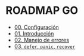 # ROADMAP GO

- [00. Configuración](path/00-setup/README.md)
- [01. Introducción](path/01-introduction/README.md)
- [02. Manejo de errores](path/02-errors/README.md)
- [03. `defer`, `panic`, `recover`](path/03-defer-panic-recover/README.md)
